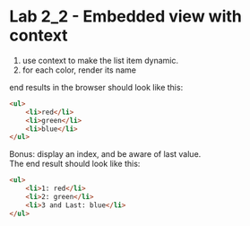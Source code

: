 # Lab 2_2 - Embedded view with context

1. use context to make the list item dynamic.
2. for each color, render its name

end results in the browser should look like this:
```html
<ul>
    <li>red</li>
    <li>green</li>
    <li>blue</li>
</ul>
```

Bonus: display an index, and be aware of last value.  
The end result should look like this:

```html
<ul>
    <li>1: red</li>
    <li>2: green</li>
    <li>3 and Last: blue</li>
</ul>
```

